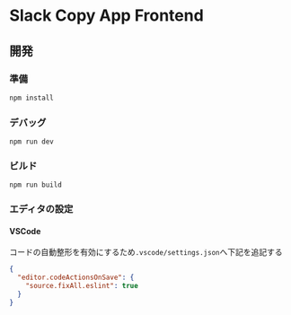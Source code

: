 # Slack Copy App Frontend

## 開発

### 準備
```sh
npm install
```

### デバッグ
```
npm run dev
```

### ビルド
```
npm run build
```

### エディタの設定
#### VSCode
コードの自動整形を有効にするため`.vscode/settings.json`へ下記を追記する

```json
{
  "editor.codeActionsOnSave": {
    "source.fixAll.eslint": true
  }
} 
```

